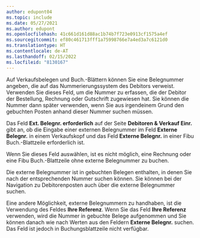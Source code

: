 ```yaml
---
author: edupont04
ms.topic: include
ms.date: 05/27/2021
ms.author: edupont
ms.openlocfilehash: 41c661d161d88ac1b74b7f723e0913cf1575a4ef
ms.sourcegitcommit: ef80c461713fff1a75998766e7a4ed3a7c6121d0
ms.translationtype: HT
ms.contentlocale: de-AT
ms.lasthandoff: 02/15/2022
ms.locfileid: "8130167"
---
```

Auf Verkaufsbelegen und Buch.-Blättern können Sie eine Belegnummer angeben, die auf das Nummerierungssystem des Debitors verweist. <!--You can enter a maximum of ten characters, both numbers and letters.--> Verwenden Sie dieses Feld, um die Nummer zu erfassen, die der Debitor der Bestellung, Rechnung oder Gutschrift zugewiesen hat. Sie können die Nummer dann später verwenden, wenn Sie aus irgendeinem Grund den gebuchten Posten anhand dieser Nummer suchen müssen.  

Das Feld **Ext. Belegnr. erforderlich** auf der Seite **Debitoren & Verkauf Einr.** gibt an, ob die Eingabe einer externen Belegnummer im Feld **Externe Belegnr.** in einem Verkaufskopf und das Feld **Externe Belegnr.** in einer Fibu Buch.-Blattzeile erforderlich ist.

Wenn Sie dieses Feld auswählen, ist es nicht möglich, eine Rechnung oder eine Fibu Buch.-Blattzeile ohne externe Belegnummer zu buchen.

Die externe Belegnummer ist in gebuchten Belegen enthalten, in denen Sie nach der entsprechenden Nummer suchen können. Sie können bei der Navigation zu Debitorenposten auch über die externe Belegnummer suchen.

Eine andere Möglichkeit, externe Belegnummern zu handhaben, ist die Verwendung des Feldes **Ihre Referenz**. Wenn Sie das Feld **Ihre Referenz** verwenden, wird die Nummer in gebuchte Belege aufgenommen und Sie können danach wie nach Werten aus den Feldern **Externe Belegnr.** suchen. Das Feld ist jedoch in Buchungsblattzeile nicht verfügbar.
